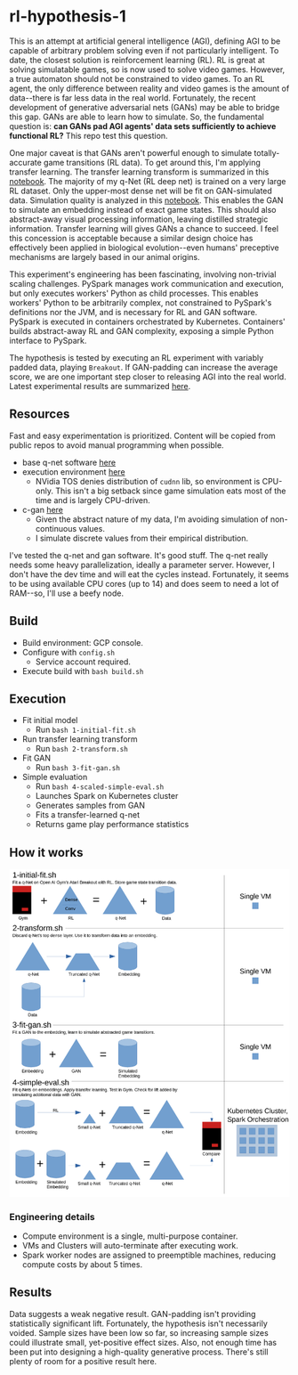 # rl-hypothesis-1

This is an attempt at artificial general intelligence (AGI), defining AGI to be capable of arbitrary problem solving even if not particularly intelligent. To date, the closest solution is reinforcement learning (RL). RL is great at solving simulatable games, so is now used to solve video games. However, a true automaton should not be constrained to video games. To an RL agent, the only difference between reality and video games is the amount of data--there is far less data in the real world. Fortunately, the recent development of generative adversarial nets (GANs) may be able to bridge this gap. GANs are able to learn how to simulate. So, the fundamental question is: **can GANs pad AGI agents' data sets sufficiently to achieve functional RL?** This repo test this question. 

One major caveat is that GANs aren't powerful enough to simulate totally-accurate game transitions (RL data). To get around this, I'm applying transfer learning. The transfer learning transform is summarized in this [notebook](https://github.com/wdurno/rl-hypothesis-1/blob/master/notebooks/designing-simulation-routine.ipynb). The majority of my q-Net (RL deep net) is trained on a very large RL dataset. Only the upper-most dense net will be fit on GAN-simulated data. Simulation quality is analyzed in this [notebook](https://github.com/wdurno/rl-hypothesis-1/blob/master/notebooks/cgan-analysis.ipynb). This enables the GAN to simulate an embedding instead of exact game states. This should also abstract-away visual processing information, leaving distilled strategic information. Transfer learning will gives GANs a chance to succeed. I feel this concession is acceptable because a similar design choice has effectively been applied in biological evolution--even humans' preceptive mechanisms are largely based in our animal origins.

This experiment's engineering has been fascinating, involving non-trivial scaling challenges. PySpark manages work communication and execution, but only executes workers' Python as child processes. This enables workers' Python to be arbitrarily complex, not constrained to PySpark's definitions nor the JVM, and is necessary for RL and GAN software. PySpark is executed in containers orchestrated by Kubernetes. Containers' builds abstract-away RL and GAN complexity, exposing a simple Python interface to PySpark.

The hypothesis is tested by executing an RL experiment with variably padded data, playing `Breakout`. If GAN-padding can increase the average score, we are one important step closer to releasing AGI into the real world. Latest experimental results are summarized [here](https://github.com/wdurno/rl-hypothesis-1/blob/master/notebooks/metric-summary.ipynb).  

## Resources 

Fast and easy experimentation is prioritized. Content will be copied from public repos to avoid manual programming when possible. 
- base q-net software [here](https://github.com/rlcode/reinforcement-learning/blob/master/3-atari/1-breakout/breakout_dqn.py) 
- execution environment [here](https://github.com/jaimeps/docker-rl-gym#docker-hub) 
  - NVidia TOS denies distribution of `cudnn` lib, so environment is CPU-only. This isn't a big setback since game simulation eats most of the time and is largely CPU-driven.
- c-gan [here](https://github.com/eriklindernoren/Keras-GAN/blob/master/cgan/cgan.py) 
  - Given the abstract nature of my data, I'm avoiding simulation of non-continuous values. 
  - I simulate discrete values from their empirical distribution.  

I've tested the q-net and gan software. It's good stuff. The q-net really needs some heavy parallelization, ideally a parameter server. However, I don't have the dev time and will eat the cycles instead. Fortunately, it seems to be using available CPU cores (up to 14) and does seem to need a lot of RAM--so, I'll use a beefy node.  

## Build 

- Build environment: GCP console. 
- Configure with `config.sh` 
  - Service account required.  
- Execute build with `bash build.sh` 

## Execution 

- Fit initial model 
  - Run `bash 1-initial-fit.sh`
- Run transfer learning transform 
  - Run `bash 2-transform.sh`
- Fit GAN 
  - Run `bash 3-fit-gan.sh`
- Simple evaluation 
  - Run `bash 4-scaled-simple-eval.sh`
  - Launches Spark on Kubernetes cluster 
  - Generates samples from GAN
  - Fits a transfer-learned q-net 
  - Returns game play performance statistics

## How it works 

![rl-hypothesis-1-graphic.png](rl-hypothesis-1-graphic.png)

### Engineering details 

- Compute environment is a single, multi-purpose container. 
- VMs and Clusters will auto-terminate after executing work. 
- Spark worker nodes are assigned to preemptible machines, reducing compute costs by about 5 times.

## Results 

Data suggests a weak negative result. GAN-padding isn't providing statistically significant lift. Fortunately, the hypothesis isn't necessarily voided. Sample sizes have been low so far, so increasing sample sizes could illustrate small, yet-positive effect sizes. Also, not enough time has been put into designing a high-quality generative process. There's still plenty of room for a positive result here.

